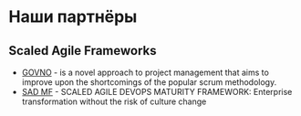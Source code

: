 # Наши партнёры

## Scaled Agile Frameworks

- [GOVNO](https://govno.works/) - is a novel approach to project management that aims to improve upon the shortcomings of the popular scrum methodology.
- [SAD MF](https://scaledagiledevops.com/) - SCALED AGILE DEVOPS MATURITY FRAMEWORK: Enterprise transformation without the risk of culture change
